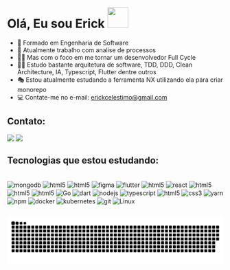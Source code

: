 # Olá, Eu sou Erick  <img src="https://media1.giphy.com/media/du3J3cXyzhj75IOgvA/giphy.gif?cid=ecf05e4780557fe6fe09949ffab8ac5418563a3e11578fa2&rid=giphy.gif" width="48" height="48" />
- 📝 Formado em Engenharia de Software
- 🔬 Atualmente trabalho com analise de processos
- 🧙‍♂️ Mas com o foco em me tornar um desenvolvedor Full Cycle 
- 🐱‍🏍 Estudo bastante arquitetura de software, TDD, DDD, Clean Architecture, IA, Typescript, Flutter dentre outros 
- 🎭 Estou atualmente estudando a ferramenta NX utilizando ela para criar monorepo
- 💻 Contate-me no e-mail: erickcelestimo@gmail.com

## Contato:

<div style="display: inline_block">
  <a href="https://www.linkedin.com/in/erick-da-silva-5b02b61a4" target="_blank"><img src="https://img.shields.io/badge/-LinkedIn-%230077B5?style=for-the-badge&logo=linkedin&logoColor=white" target="_blank"></a> 
  <a href="https://instagram.com/erick.celestino.12" target="_blank"><img src="https://img.shields.io/badge/-Instagram-%23E4405F?style=for-the-badge&logo=instagram&logoColor=white" target="_blank"></a>
</div>


## Tecnologias que estou estudando:

  <div style="display: inline_block"><br>  
  <img align="center" alt="mongodb" height="30" width="40"  src="https://cdn.jsdelivr.net/gh/devicons/devicon/icons/mongodb/mongodb-original.svg">
  <img align="center" alt="html5" height="30" width="40"  src="https://cdn.jsdelivr.net/gh/devicons/devicon/icons/postgresql/postgresql-original-wordmark.svg">
  <img align="center" alt="html5" height="30" width="40"  src="https://cdn.jsdelivr.net/gh/devicons/devicon/icons/oracle/oracle-original.svg">
  <img align="center" alt="figma" height="30" width="40"  src="https://cdn.jsdelivr.net/gh/devicons/devicon/icons/figma/figma-original.svg">
  <img align="center" alt="flutter" height="30" width="40" src="https://cdn.jsdelivr.net/gh/devicons/devicon/icons/flutter/flutter-original.svg">
  <img align="center" alt="html5" height="30" width="40"  src="https://cdn.jsdelivr.net/gh/devicons/devicon/icons/angularjs/angularjs-original.svg">
  <img align="center" alt="react" height="30" width="40"  src="https://cdn.jsdelivr.net/gh/devicons/devicon/icons/react/react-original-wordmark.svg">
  <img align="center" alt="html5" height="30" width="40"  src="https://cdn.jsdelivr.net/gh/devicons/devicon/icons/nestjs/nestjs-plain.svg">
  <img align="center" alt="html5" height="30" width="40"  src="https://cdn.jsdelivr.net/gh/devicons/devicon/icons/dotnetcore/dotnetcore-original.svg">
  <img align="center" alt="html5" height="30" width="40"  src="https://cdn.jsdelivr.net/gh/devicons/devicon/icons/csharp/csharp-original.svg">
  <img align="center" alt="Go" height="30" width="40" src="https://cdn.jsdelivr.net/gh/devicons/devicon/icons/go/go-original-wordmark.svg">
  <img align="center" alt="dart" height="30" width="40"  src="https://cdn.jsdelivr.net/gh/devicons/devicon/icons/dart/dart-original.svg">
  <img align="center" alt="nodejs" height="30" width="40"  src="https://cdn.jsdelivr.net/gh/devicons/devicon/icons/nodejs/nodejs-plain.svg">
  <img align="center" alt="typescript" height="30" width="40"  src="https://cdn.jsdelivr.net/gh/devicons/devicon/icons/typescript/typescript-original.svg">
  <img align="center" alt="html5" height="30" width="40"  src="https://cdn.jsdelivr.net/gh/devicons/devicon/icons/html5/html5-original.svg">
  <img align="center" alt="css3" height="30" width="40"  src="https://cdn.jsdelivr.net/gh/devicons/devicon/icons/css3/css3-original.svg">
  <img align="center" alt="yarn" height="30" width="40"  src="https://cdn.jsdelivr.net/gh/devicons/devicon/icons/yarn/yarn-original.svg">
  <img align="center" alt="npm" height="30" width="40"  src="https://cdn.jsdelivr.net/gh/devicons/devicon/icons/npm/npm-original-wordmark.svg">
  <img align="center" alt="docker" height="30" width="40"  src="https://cdn.jsdelivr.net/gh/devicons/devicon/icons/docker/docker-original.svg">
  <img align="center" alt="kubernetes" height="30" width="40"  src="https://cdn.jsdelivr.net/gh/devicons/devicon/icons/kubernetes/kubernetes-plain-wordmark.svg">
  <img align="center" alt="git" height="30" width="40"  src="https://cdn.jsdelivr.net/gh/devicons/devicon/icons/git/git-plain-wordmark.svg">
  <img align="center" alt="Linux" height="30" width="40" src="https://cdn.jsdelivr.net/gh/devicons/devicon/icons/linux/linux-original.svg">

##

<picture>
  <source media="(prefers-color-scheme: dark)" srcset="https://raw.githubusercontent.com/ErickCelestino/ErickCelestino/output/github-snake-dark.svg" />
  <source media="(prefers-color-scheme: light)" srcset="https://raw.githubusercontent.com/ErickCelestino/ErickCelestino/output/github-snake.svg" />
  <img alt="github-snake" src="https://raw.githubusercontent.com/ErickCelestino/ErickCelestino/output/github-snake.svg">
</picture>

